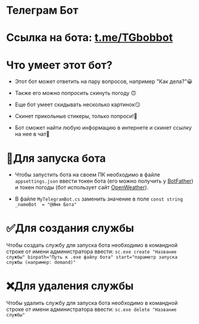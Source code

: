 # Телеграм Бот 
# Ссылка на бота: [t.me/TGbobbot](https://t.me/TGbobbot)

# Что умеет этот бот?
* Этот бот может ответить на пару вопросов, например "Как дела?"😀

* Также его можно попросить скинуть погоду 🙃

* Еще бот умеет скидывать несколько картинок😏

* Скинет прикольные стикеры, только попроси!🤗

* Бот сможет найти любую информацию в интернете и скинет ссылку на нее в чат🤖

# 🔨Для запуска бота
* Чтобы запустить бота на своем ПК необходимо в файле `appsettings.json` ввести токен бота (его можно получить у [BotFather](https://t.me/BotFather)) и токен погоды (бот использует сайт [OpenWeather](https://openweathermap.org)). 

* В файле `MyTelegramBot.cs` заменить значение в поле `const string _nameBot  = "@Имя Бота"` 

# ✅Для создания службы
 Чтобы создать службу для запуска бота необходимо в командной строке от имени администратора ввести: `sc.exe create "Название службы" binpath="Путь к .exe файлу бота" start="параметр запуска службы (например: demand)"`

# ❌Для удаления службы
 Чтобы удалить службу для запуска бота необходимо в командной строке от имени администратора ввести: `sc.exe delete "Название службы"`